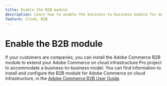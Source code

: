 ```yaml
---
title: Enable the B2B module
description: Learn how to enable the business-to-business module for Adobe Commerce on cloud infrastructure.
feature: Cloud, B2B
---
```

# Enable the B2B module

If your customers are companies, you can install the Adobe Commerce B2B module to extend your Adobe Commerce on cloud infrastructure Pro project to accommodate a business-to-business model. You can find information to install and configure the B2B module for Adobe Commerce on cloud infrastructure, in the [Adobe Commerce B2B User Guide](https://experienceleague.adobe.com/docs/commerce-admin/b2b/guide-overview.html).

